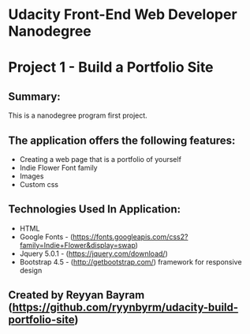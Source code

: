 # Udacity Front-End Web Developer Nanodegree
# Project 1 - Build a Portfolio Site

## Summary:
 This is a nanodegree program first project.

## The application offers the following features:
- Creating a web page that is a portfolio of yourself
- Indie Flower Font family
- Images
- Custom css

## Technologies Used In Application:
- HTML
- Google Fonts - (https://fonts.googleapis.com/css2?family=Indie+Flower&display=swap)
- Jquery 5.0.1 - (https://jquery.com/download/)
- Bootstrap 4.5 - (http://getbootstrap.com/) framework for responsive design


## Created by Reyyan Bayram (https://github.com/ryynbyrm/udacity-build-portfolio-site) 


